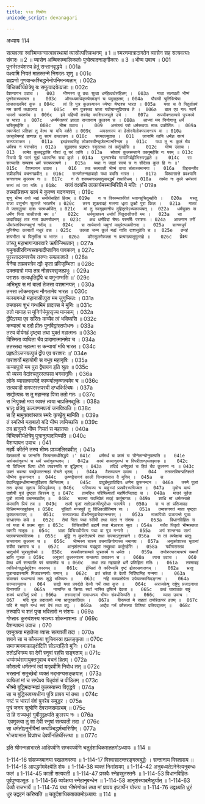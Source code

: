 ```yaml
---
title: ११४ नियोगः
unicode_script: devanagari

---
```



अध्यायः 114

सत्यवत्या स्वस्मिन्कन्यात्वावस्थायां व्यासोत्पत्तिकथनम् ॥ 1 ॥ स्मरणमात्रादागतेन व्यासेन सह सत्यवत्याः संवादः ॥ 2 ॥ व्यासेन अम्बिकाम्बालिकलोः पुत्रोत्पादनाङ्गीकारः ॥ 3 ॥
भीष्म उवाच ।	001  
पुनर्भरतवंशस्य हेतुं सन्तानवृद्धये ।	001a  
वक्ष्यामि नियतं मातस्तन्मे निगदतः शृणु ॥	001c  
ब्राह्मणो गुणवान्कश्चिद्धनेनोपनिमन्त्र्यताम् ।	002a  
विचित्रवीर्यक्षेत्रेषु यः समुत्पादयेत्प्रजाः ॥	002c  
`वैशम्पायन उवाच ।	003  
भीष्मस्य तु वचः श्रुत्वा धर्महेत्वर्थसंहितम् ।	003a  
माता सत्यवती भीष्मं पुनरेवाभ्यभाषत ॥	003c  
औचथ्यमधिकृत्येदमङ्गं च यदुदाहृतम् ।	004a  
पौराणी श्रुतिरित्येषा प्राप्तकालमिदं कुरु ॥	004c  
त्वं हि पुत्र कुलस्यास्य ज्येष्ठः श्रेष्ठश्च भारत ।	005a  
यथा च ते पितुर्वाक्यं मम कार्यं तथाऽनघ ॥	005c  
मम पुत्रस्तव भ्राता यवीयान्सुप्रियश्च ते ।	006a  
बाल एव गतः स्वर्गं भारतो भरतर्षभ ॥	006c  
इमे महिष्यौ तस्येह काशिराजसुते उभे ।	007a  
रूपयौवनसम्पन्ने पुत्रकामे च भारत ॥	007c  
धर्म्यमेतत्परं ज्ञात्वा सन्तानाय कुलस्य च ।	008a  
आभ्यां मम नियोगात्तु धर्मं चरितुमर्हसि ॥	008c  
भीष्म उवाच ।	009  
असंशयं परो धर्मस्त्वयाः मातः प्रकीर्तितः ।	009a  
त्वमप्येतां प्रतिज्ञां तु वेत्थ या मयि वर्तते ॥	009c  
अमरत्वस्य वा हेतोस्त्रैलोक्यसदनस्य वा ।	010a  
उत्सृजेयमहं प्राणान्न तु सत्यं कथञ्चन ॥	010c  
सत्यवत्युवाच ।	011  
जानामि त्वयि धर्मज्ञ सत्यं सत्यपराक्रम ।	011a  
इच्छंस्त्वमिह लोकांस्त्रीन्सृजेरन्यानरिन्दम ॥	011c  
यथा तु नः कुलं चैव धर्मश्च न पराभवेत् ।	012a  
सुहृदश्च प्रहृष्टाः स्युस्तथा त्वं कर्तुमर्हसि ॥	012c  
भीष्म उवाच ।	013  
त्वमेव कुलवृद्धासि गौरवं तु परं त्वयि ।	013a  
सोपायं कुलसन्ताने वक्तुमर्हसि नः परम् ॥	013c  
स्त्रियो हि परमं गुह्यं धारयन्ति सदा कुले ।	014a  
पुरुषांश्चैव मायाभिर्बह्वीभिरुपगृह्णते ॥	014c  
सा सत्यवति सम्पश्य धर्मं सत्यपरायणे ।	015a  
यथा न जह्यां सत्यं च न सीदेच्च कुलं हि नः ॥'	015c  
वैशम्पायन उवाच ।	016  
ततः सत्यवती भीष्मं वाचा संसज्जमानया ।	016a  
विहसन्तीव सव्रीडमिदं वचनमब्रवीत् ॥	016c  
सत्यमेतन्महाबाहो यथा वदसि भारत ।	017a  
विश्वासात्ते प्रवक्ष्यामि सन्तानाय कुलस्य नः ॥	017c  
न ते शक्यमनाख्यातुमापद्धर्मं तथाविधम् ।	018a  
त्वमेव नः कुले धर्मस्त्वं सत्यं त्वं परा गतिः ॥	018c  
`यत्त्वं वक्ष्यसि तत्कार्यमस्माभिरिति मे मतिः ।'	019a  
तस्मान्निशम्य सत्यं मे कुरुष्व यदनन्तरम् ।	019c  
`शृणु भीष्म वचो मह्यं धर्मार्थसहितं हितम् ॥	019e  
न च विस्रम्भकथितं भवान्सूचितुमर्हति ।	020a  
यस्तु राजा वसुर्नाम श्रुतस्ते भरतर्षभ ॥	020c  
तस्य शुक्लादहं मत्स्या धृता कुक्षौ पुरा किल ।	021a  
मातरं मे जलाद्धृत्वा दाशः परमधर्मवित् ॥	021c  
मां तु स्वगृहमानीय दुहितृत्वेऽभ्यकल्पयत् ।	022a  
धर्मयुक्तः स धर्मेण पिता चासीत्ततो मम ॥'	022c  
धर्मयुक्तस्य धर्मार्थं पितुरासीत्तरी मम ।	023a  
सा कदाचिदहं तत्र गता प्रथमयौवनम् ॥	023c  
अथ धर्मविदां श्रेष्ठः परमर्षिः पराशरः ।	024a  
आजगाम तरीं धीमांस्तरिष्यन्यमुनां नदीम् ॥	024c  
स तार्यमाणो यमुनां मामुपेत्याब्रवीत्तदा ।	025a  
सान्त्वपूर्वं मुनिश्रेष्ठः कामार्तो मधुरं वचः ।	025c  
उक्त्वा जन्म कुलं मह्यं नासि दाशसुतेति च ॥	025e  
तमहं शापभीता च पितुर्भीता च भारत ।	026a  
वरैरसुलभैरुक्ता न प्रत्याख्यातुमुत्सहे ॥	026c  
`प्रेक्ष्य तांस्तु महाभागान्पारावारे ऋषीन्स्थितान् ।	027a  
यमुनातीरविन्यस्तान्प्रदीप्तानिव पावकान् ॥	027c  
पुरस्तादरुणश्चैव तरुणः सम्प्रकाशते ।	028a  
येनैषा ताम्रवस्त्रेव द्यौः कृता प्रविजृम्भिता ॥	028c  
उक्तमात्रो मया तत्र नीहारमसृजत्प्रभुः ।	029a  
पराशरः सत्यधृतिर्द्वीपे च यमुनाम्भसि ॥'	029c  
अभिभूय स मां बालां तेजसा वशमानयत् ।	030a  
तमसा लोकमावृत्य नौगतामेव भारत ॥	030c  
मत्स्यगन्धो महानासीत्पुरा मम जुगुप्सितः ।	031a  
तमपास्य शुभं गन्धमिमं प्रादात्स मे मुनिः ॥	031c  
ततो मामाह स मुनिर्गर्भमुत्सृज्य मामकम् ।	032a  
द्वीपेऽस्या एव सरितः कन्यैव त्वं भविष्यसि ॥	032c  
कन्यात्वं च ददौ प्रीतः पुनर्विद्वांस्तपोधनः ।	033a  
तस्य वीर्यमहं दृष्ट्वा तथा युक्तं महात्मनः ॥	033c  
विस्मिता व्यथिता चैव प्रादामात्मानमेव च ।	034a  
ततस्तदा महात्मा स कन्यायां मयि भारत ।	034c  
प्रहृष्टोऽजनयत्पुत्रं द्वीप एव पराशरः ॥'	034e  
पाराशर्यो महायोगी स बभूव महानृषिः ।	035a  
कन्यापुत्रो मम पुरा द्वैपायन इति श्रुतः ॥	035c  
यो व्यस्य वेदांश्चतुरस्तपसा भगवानृषिः ।	036a  
लोके व्यासत्वमापेदे कार्ष्ण्यात्कृष्णत्वमेव च ॥	036c  
सत्यवादी शमपरस्तपस्वी दग्धकिल्बिषः ।	037a  
सद्योत्पन्नः स तु महान्सह पित्रा ततो गतः ॥	037c  
स नियुक्तो मया व्यक्तं त्वया चाप्रतिमद्युतिः ।	038a  
भ्रातुः क्षेत्रेषु कल्याणमपत्यं जनयिष्यति ॥	038c  
स हि मामुक्तवांस्तत्र स्मरेः कृच्छ्रेषु मामिति ।	039a  
तं स्मरिष्ये महाबाहो यदि भीष्म त्वमिच्छसि ॥	039c  
तव ह्यनुमते भीष्म नियतं स महातपाः ।	040a  
विचित्रवीर्यक्षेत्रेषु पुत्रानुत्पादयिष्यति ॥	040c  
वैशम्पायन उवाच ।	041  
महर्षेः कीर्तने तस्य भीष्मः प्राञ्जलिरब्रवीत् ।	041a  
`देशकालौ च जानासि क्रियतामर्थसिद्धये ।'	041c  
धर्ममर्थं च कामं च त्रीनेतान्योनुपश्यति ॥	041e  
अर्थमर्थानुबन्धं च धर्मं धर्मानुबन्धनम् ।	042a  
कामं कामानुबन्धं च विपरीतान्पृथक्पृथक् ॥	042c  
यो विचिन्त्य धिया धीरो व्यवस्यति स बुद्धिमान् ।	043a  
तदिदं धर्मयुक्तं च हितं चैव कुलस्य नः ॥	043c  
उक्तं भवत्या यच्छ्रेयस्तन्मह्यं रोचते भृशम् ।	044a  
वैशम्पायन उवाच ।	044  
ततस्तस्मिन्प्रतिज्ञाते भीष्मेण कुरुनन्दन ॥	044c  
कृष्णद्वैपायनं काली चिन्तयामास वै मुनिम् ।	045a  
स वेदान्विब्रुवन्धीमान्मातुर्विज्ञाय चिन्तितम् ॥	045c  
प्रादुर्बभूवाविदितः क्षणेन कुरुनन्दन ।	046a  
तस्मै पूजां ततः कृत्वा सुताय विधिपूर्वकम् ॥	046c  
परिष्वज्य च बाहुभ्यां प्रस्रवैरभ्यषिञ्चत ।	047a  
मुमोच बाष्पं दाशेयी पुत्रं दृष्ट्वा चिरस्य तु ॥	047c  
तामद्भिः परिषिच्यार्तां महर्षिरभिवाद्य च ।	048a  
मातरं पूर्वजः पुत्रो व्यासो वचनमब्रवीत् ॥	048c  
भवत्या यदभिप्रेतं तदहं कर्तुमागतः ।	049a  
शाधि मां धर्मतत्त्वज्ञे करवाणि प्रियं तव ॥	049c  
तस्मै पूजां ततोऽकार्षीत्पुरोधाः परमर्षये ।	050a  
स च तां प्रतिजग्राह विधिमन्मन्त्रपूर्वकम् ॥	050c  
पूजितो मन्त्रपूर्वं तु विधिवत्प्रीतिमाप सः ।	051a  
तमासनगतं माता पृष्ट्वा कुशलमव्ययम् ॥	051c  
सत्यवत्यथ वीक्ष्यैनमुवाचेदमनन्तरम् ।	052a  
मातापित्रोः प्रजायन्ते पुत्राः साधारणाः कवे ॥	052c  
तेषां पिता यथा स्वीमी तथा माता न संशयः ।	053a  
विधानविहितः स त्वं यथा मे प्रथमः सुतः ॥	053c  
विचित्रवीर्यो ब्रह्मर्षे तथा मेऽवरजः सुतः ।	054a  
यथैव पितृतो भीष्मस्तथा त्वमपि मातृतः ॥	054c  
भ्राता विचित्रवीर्यस्य यथा वा पुत्र मन्यसे ।	055a  
अयं शान्तनवः सत्यं पालयन्सत्यविक्रमः ॥	055c  
बुद्धिं न कुरुतेऽपत्ये तथा राज्याऽनुशासने ।	056a  
स त्वं व्यपेक्षया भ्रातुः सन्तानाय कुलस्य च ॥	056c  
भीष्मस्य चास्य वचनान्नियोगाच्च ममानघ ।	057a  
अनुक्रोशाच्च भूतानां सर्वेषां रक्षणाय च ॥	057c  
आनृशंस्याच्च यद्ब्रूयां तच्छ्रुत्वा कर्तुमर्हसि ।	058a  
यवीयसस्तव भ्रातुर्भार्ये सुरसुतोपमे ॥	058c  
रूपयौवनसम्पन्ने पुत्रकामे च धर्मतः ।	059a  
तयोरुत्पादयापत्यं समर्थो ह्यसि पुत्रक ॥	059c  
अनुरूपं कुलस्यास्य सन्तत्याः प्रसवस्य च ।	060a  
व्यास उवाच ।	060  
वेत्थ धर्मं सत्यवति परं चापरमेव च ॥	060c  
तथा तव महाप्राज्ञे धर्मे प्रणिहिता मतिः ।	061a  
तस्मादहं त्वन्नियोगाद्धर्ममुद्दिश्य कारणम् ॥	061c  
ईप्सितं ते करिष्यामि दृष्टं ह्येतत्सनातनम् ।	062a  
भ्रातुः पुत्रान्प्रदास्यामि मित्रावरुणयोः समान् ॥	062c  
व्रतं चरेतां ते देव्यौ निर्दिष्टमिह यन्मया ।	063a  
संवत्सरं यथान्यायं ततः शुद्धे भविष्यतः ॥	063c  
नहि मामव्रतोपेता उपेयात्काचिदङ्गना ।	064a  
सत्यवत्युवाच ।	064  
सद्यो यथा प्रपद्येते देव्यौ गर्भं तथा कुरु ॥	064c  
अराजकेषु राष्ट्रेषु प्रजाऽनाथा विनश्यति ।	065a  
नश्यन्ति च क्रियाः सर्वा नास्ति वृष्टिर्न देवता ॥	065c  
कथं चाराजकं राष्ट्रं शक्यं धारयितुं प्रभो ।	066a  
तस्माद्गर्भं समाधत्स्व भीष्मः संवर्धयिष्यति ॥	066c  
व्यास उवाच ।	067  
यदि पुत्रः प्रदातव्यो मया भ्रातुरकालिकः ।	067a  
विरूपतां मे सहतां तयोरेतत्परं व्रतम् ॥	067c  
यदि मे सहते गन्धं रूपं वेषं तथा वपुः ।	068a  
अद्यैव गर्भं कौसल्या विशिष्टं प्रतिपद्यताम् ॥	068c  
`तस्यापि च शतं पुत्रा भवितारो न संशयः ।	069a  
गोप्तारः कुरुवंशस्य भवत्याः शोकनाशनाः ॥'	069c  
वैशम्पायन उवाच ।	070  
एवमुक्त्वा महातेजा व्यासः सत्यवतीं तदा ।	070a  
शयने सा च कौसल्या शुचिवस्त्रा ह्यलङ्कृता ॥	070c  
समागमनमाकाङ्क्षेदिति सोऽन्तर्हितो मुनिः ।	071a  
ततोऽभिगम्य सा देवी स्नुषां रहसि सङ्गताम् ॥	071c  
धर्म्यमर्थसमायुक्तमुवाच वचनं हितम् ।	072a  
कौसल्ये धर्मतन्त्रं त्वां यद्ब्रवीमि निबोध तत् ॥	072c  
भरतानां समुच्छेदो व्यक्तं मद्भाग्यसङ्क्षयात् ।	073a  
व्यथितां मां च सम्प्रेक्ष्य पितृवंशं च पीडितम् ॥	073c  
भीष्मो बुद्धिमदान्मह्यं कुलस्यास्य विवृद्धये ।	074a  
सा च बुद्धिस्त्वय्यधीना पुत्रि प्रापय मां तथा ॥	074c  
नष्टं च भारतं वंशं पुनरेव समुद्धर ।	075a  
पुत्रं जनय सुश्रोणि देवराजसमप्रभम् ॥	075c  
स हि राज्यधुरं गुर्वीमुद्वक्ष्यति कुलस्य नः ।	076a  
`एवमुक्त्वा तु सा देवी स्नुषां सत्यवती तदा ॥'	076c  
सा धर्मतोऽनुनीयैनां कथञ्चिद्धर्मचारिणीम् ।	077a  
भोजयामास विप्रांश्च देवर्षीनतिथींस्तथा ॥ ॥	077c  

इति श्रीमन्महाभारते आदिपर्वणि सम्भवपर्वणि चतुर्दशाधिकशततमोऽध्यायः ॥ 114 ॥

1-114-16 संसज्जमानया स्खलनवत्या ॥ 1-114-17 विश्वासादन्तरङ्गत्वबुद्धेः । सन्तानाय विस्ताराय ॥ 1-114-18 आपद्धर्ममवेक्ष्येति शेषः ॥ 1-114-38 व्यक्तं निःसंशयम् ॥ 1-114-42 अनुबध्यतेऽनेनेत्यनुबन्धः फलं ॥ 1-114-45 काली सत्यवती ॥ 1-114-47 प्रस्रवैः स्नेहस्रुतस्तनैः ॥ 1-114-53 विधानविहितः पूर्वपुण्यप्रसूतः ॥ 1-114-56 व्यपेक्षया स्नेहानुबन्धेन ॥ 1-114-58 आनृशंस्यादनैष्ठुर्यात् ॥ 1-114-63 देव्यौ राजभार्ये ॥ 1-114-74 यथा भीष्मेणोक्तं तथा मां प्रापय इष्टार्थेन योजय ॥ 1-114-76 उद्वक्ष्यति धुरं धुर उद्वहनं करिष्यति ॥ चतुर्दशाधिकशततमोऽध्यायः ॥ 114 ॥